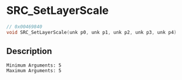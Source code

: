 # SRC_SetLayerScale
```c
// 0x00469840
void SRC_SetLayerScale(unk p0, unk p1, unk p2, unk p3, unk p4)
```
## Description
```
Minimum Arguments: 5
Maximum Arguments: 5
```
